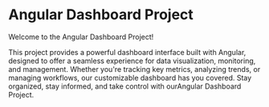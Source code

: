 # Angular Dashboard Project

Welcome to the Angular Dashboard Project!

This project provides a powerful dashboard interface built with Angular, designed to offer a seamless experience for
data visualization, monitoring, and management. Whether you're tracking key metrics, analyzing trends, or managing workflows, our customizable dashboard has you covered.
Stay organized, stay informed, and take control with ourAngular Dashboard Project.

